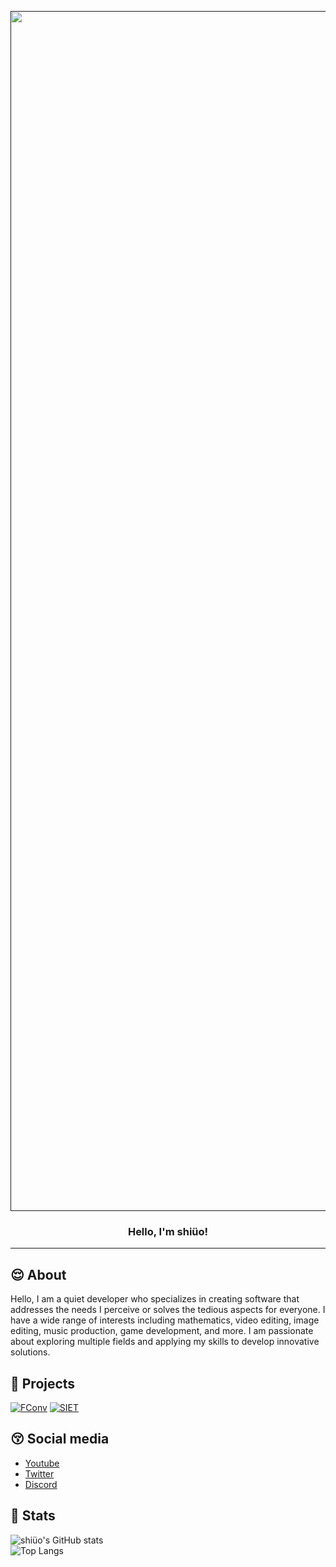 <p align="center">
  <a href="" rel="noopener">
 <img width=1920px src="https://github.com/shiueo/shiueo/blob/main/pfp/shiueo_wallpaper.png?raw=true" alt="Project logo"></a>
</p>

<h3 align="center">Hello, I'm shiüo!</h3>

---


## 😌 About <a name = "about"></a>
Hello, I am a quiet developer who specializes in creating software that addresses the needs I perceive or solves the tedious aspects for everyone. I have a wide range of interests including mathematics, video editing, image editing, music production, game development, and more. I am passionate about exploring multiple fields and applying my skills to develop innovative solutions.

## 🤪 Projects <a name="projects"></a>
[![FConv](https://github-readme-stats.vercel.app/api/pin/?username=shiueo&repo=FConv&theme=midnight-purple)](https://github.com/shiueo/FConv)
[![SIET](https://github-readme-stats.vercel.app/api/pin/?username=shiueo&repo=SIET&theme=midnight-purple)](https://github.com/shiueo/SIET)



## 😚 Social media <a name="social"></a>
- [Youtube](https://www.youtube.com/channel/@shiueo)
- [Twitter](https://twitter.com/shiueo_csh)
- [Discord](https://discord.gg/NXwVfdcygM)

## 🫠 Stats <a name="stats"></a>
![shiüo's GitHub stats](https://github-readme-stats.vercel.app/api?username=shiueo&theme=midnight-purple&show_icons=true)  
![Top Langs](https://github-readme-stats.vercel.app/api/top-langs/?username=shiueo&layout=compact&theme=midnight-purple)
